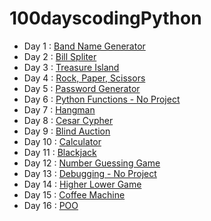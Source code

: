# 100dayscodingPython

- Day 1 : [Band Name Generator](https://github.com/MaximeVives/100dayscodingPython/tree/D1)
- Day 2 : [Bill Spliter](https://github.com/MaximeVives/100dayscodingPython/tree/D2)
- Day 3 : [Treasure Island](https://github.com/MaximeVives/100dayscodingPython/tree/D3)
- Day 4 : [Rock, Paper, Scissors](https://github.com/MaximeVives/100dayscodingPython/tree/D4)
- Day 5 : [Password Generator](https://github.com/MaximeVives/100dayscodingPython/tree/D5)
- Day 6 : [Python Functions - No Project](https://github.com/MaximeVives/100dayscodingPython/tree/D6)
- Day 7 : [Hangman](https://github.com/MaximeVives/100dayscodingPython/tree/D7)
- Day 8 : [Cesar Cypher](https://github.com/MaximeVives/100dayscodingPython/tree/D8)
- Day 9 : [Blind Auction](https://github.com/MaximeVives/100dayscodingPython/tree/D9)
- Day 10 : [Calculator](https://github.com/MaximeVives/100dayscodingPython/tree/D10)
- Day 11 : [Blackjack](https://github.com/MaximeVives/100dayscodingPython/tree/D11)
- Day 12 : [Number Guessing Game](https://github.com/MaximeVives/100dayscodingPython/tree/D12)
- Day 13 : [Debugging  - No Project](https://github.com/MaximeVives/100dayscodingPython/tree/D13)
- Day 14 : [Higher Lower Game](https://github.com/MaximeVives/100dayscodingPython/tree/D14)
- Day 15 : [Coffee Machine](https://github.com/MaximeVives/100dayscodingPython/tree/D15)
- Day 16 : [POO](https://github.com/MaximeVives/100dayscodingPython/tree/D16)
